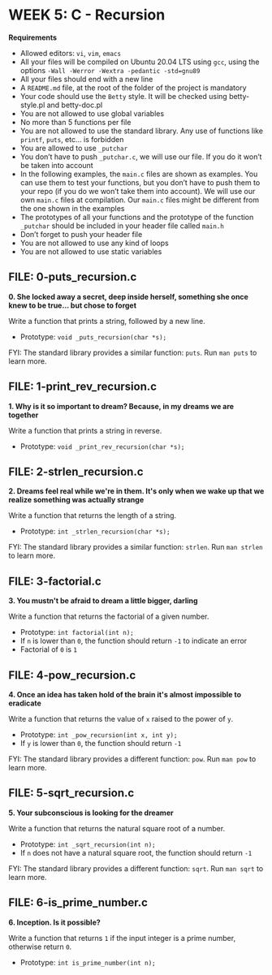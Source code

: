# WEEK 5: C - Recursion
**Requirements**
- Allowed editors: `vi`, `vim`, `emacs`
- All your files will be compiled on Ubuntu 20.04 LTS using `gcc`, using the options `-Wall -Werror -Wextra -pedantic -std=gnu89`
- All your files should end with a new line
- A `README.md` file, at the root of the folder of the project is mandatory
- Your code should use the `Betty` style. It will be checked using betty-style.pl and betty-doc.pl
- You are not allowed to use global variables
- No more than 5 functions per file
- You are not allowed to use the standard library. Any use of functions like `printf`, `puts`, etc… is forbidden
- You are allowed to use `_putchar`
- You don’t have to push `_putchar.c`, we will use our file. If you do it won’t be taken into account
- In the following examples, the `main.c` files are shown as examples. You can use them to test your functions, but you don’t have to push them to your repo (if you do we won’t take them into account). We will use our own `main.c` files at compilation. Our `main.c` files might be different from the one shown in the examples
- The prototypes of all your functions and the prototype of the function `_putchar` should be included in your header file called `main.h`
- Don’t forget to push your header file
- You are not allowed to use any kind of loops
- You are not allowed to use static variables

## FILE: 0-puts_recursion.c
**0. She locked away a secret, deep inside herself, something she once knew to be true... but chose to forget**

Write a function that prints a string, followed by a new line.
- Prototype: `void _puts_recursion(char *s);`

FYI: The standard library provides a similar function: `puts`. Run `man puts` to learn more.

## FILE: 1-print_rev_recursion.c
**1. Why is it so important to dream? Because, in my dreams we are together**

Write a function that prints a string in reverse.
- Prototype: `void _print_rev_recursion(char *s);`

## FILE: 2-strlen_recursion.c
**2. Dreams feel real while we're in them. It's only when we wake up that we realize something was actually strange**

Write a function that returns the length of a string.
- Prototype: `int _strlen_recursion(char *s);`

FYI: The standard library provides a similar function: `strlen`. Run `man strlen` to learn more.

## FILE: 3-factorial.c
**3. You mustn't be afraid to dream a little bigger, darling**

Write a function that returns the factorial of a given number.
- Prototype: `int factorial(int n);`
- If `n` is lower than `0`, the function should return `-1` to indicate an error
- Factorial of `0` is `1`

## FILE: 4-pow_recursion.c
**4. Once an idea has taken hold of the brain it's almost impossible to eradicate**

Write a function that returns the value of `x` raised to the power of `y`.
- Prototype: `int _pow_recursion(int x, int y);`
- If `y` is lower than `0`, the function should return `-1`

FYI: The standard library provides a different function: `pow`. Run `man pow` to learn more.

## FILE: 5-sqrt_recursion.c
**5. Your subconscious is looking for the dreamer**

Write a function that returns the natural square root of a number.
- Prototype: `int _sqrt_recursion(int n);`
- If `n` does not have a natural square root, the function should return `-1`

FYI: The standard library provides a different function: `sqrt`. Run `man sqrt` to learn more.

## FILE: 6-is_prime_number.c
**6. Inception. Is it possible?**

Write a function that returns `1` if the input integer is a prime number, otherwise return `0`.
- Prototype: `int is_prime_number(int n);`

